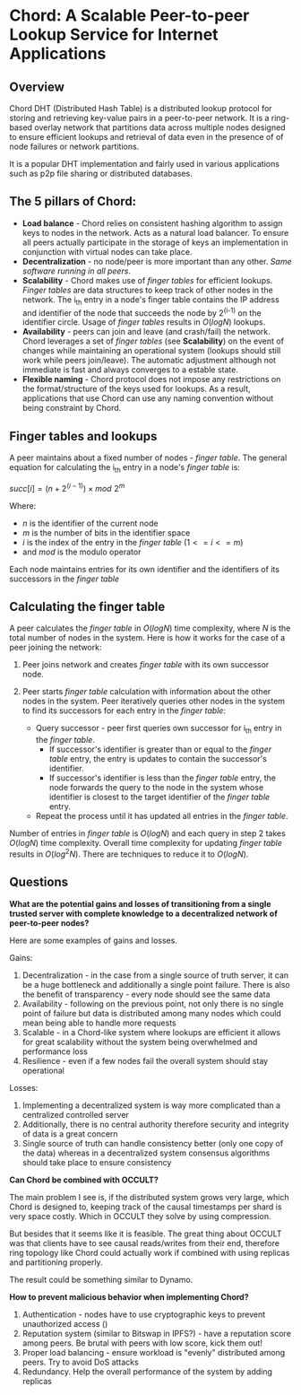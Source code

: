 # Chord: A Scalable Peer-to-peer Lookup Service for Internet Applications

## Overview

Chord DHT (Distributed Hash Table) is a distributed lookup protocol for storing and retrieving key-value pairs in a peer-to-peer network. It is a ring-based overlay network that partitions data across multiple nodes designed to ensure efficient lookups and retrieval of data even in the presence of of node failures or network partitions. 

It is a popular DHT implementation and fairly used in various applications such as p2p file sharing or distributed databases.

## The 5 pillars of Chord:
- **Load balance** - Chord relies on consistent hashing algorithm to assign keys to nodes in the network. Acts as a natural load balancer. To ensure all peers actually participate in the storage of keys an implementation in conjunction with virtual nodes can take place.
- **Decentralization** - no node/peer is more important than any other. *Same software running in all peers*.
- **Scalability** - Chord makes use of *finger tables* for efficient lookups. *Finger tables* are data structures to keep track of other nodes in the network. The i<sub>th</sub> entry in a node's finger table contains the IP address and identifier of the node that succeeds the node by 2<sup>(i-1)</sup> on the identifier circle. Usage of *finger tables* results in $O(log N)$ lookups.
- **Availability** - peers can join and leave (and crash/fail) the network. Chord leverages a set of *finger tables* (see **Scalability**) on the event of changes while maintaining an operational system (lookups should still work while peers join/leave). The automatic adjustment although not immediate is fast and always converges to a estable state.
- **Flexible naming** - Chord protocol does not impose any restrictions on the format/structure of the keys used for lookups. As a result, applications that use Chord can use any naming convention without being constraint by Chord. 

## Finger tables and lookups 

A peer maintains about a fixed number of nodes - *finger table*. The general equation for calculating the i<sub>th</sub> entry in a node's *finger table* is: 

$succ[i] = (n + 2^{(i-1)}) \times mod\,\,2^m$

Where:
- $n$ is the identifier of the current node 
- $m$ is the number of bits in the identifier space 
- $i$ is the index of the entry in the *finger table* $(1 <= i <= m)$ 
- and $mod$ is the modulo operator

Each node maintains entries for its own identifier and the identifiers of its successors in the *finger table*

## Calculating the finger table

A peer calculates the *finger table* in $O(log N)$ time complexity, where $N$ is the total number of nodes in the system. Here is how it works for the case of a peer joining the network:

1. Peer joins network and creates *finger table* with its own successor node. 

2. Peer starts *finger table* calculation with information about the other nodes in the system. Peer iteratively queries other nodes in the system to find its successors for each entry in the *finger table*: 
	- Query successor - peer first queries own successor for i<sub>th</sub> entry in the *finger table*. 
		- If successor's identifier is greater than or equal to the *finger table* entry, the entry is updates to contain the successor's identifier. 
		- If successor's identifier is less than the *finger table* entry, the node forwards the query to the node in the system whose identifier is closest to the target identifier of the *finger table* entry.
	- Repeat the process until it has updated all entries in the *finger table*.

Number of entries in *finger table* is $O(logN)$ and each query in step 2 takes $O(logN)$ time complexity. Overall time complexity for updating *finger table* results in $O(log^2N)$. There are techniques to reduce it to $O(logN)$. 

## Questions

**What are the potential gains and losses of transitioning from a single trusted server with complete knowledge to a decentralized network of peer-to-peer nodes?**

Here are some examples of gains and losses.

Gains:
1. Decentralization - in the case from a single source of truth server, it can be a huge bottleneck and additionally a single point failure. There is also the benefit of transparency - every node should see the same data
2. Availability - following on the previous point, not only there is no single point of failure but data is distributed among many nodes which could mean being able to handle more requests
4. Scalable - in a Chord-like system where lookups are efficient it allows for great scalability without the system being overwhelmed and performance loss
5. Resilience - even if a few nodes fail the overall system should stay operational

Losses:
1. Implementing a decentralized system is way more complicated than a centralized controlled server 
2. Additionally, there is no central authority therefore security and integrity of data is a great concern
3. Single source of truth can handle consistency better (only one copy of the data) whereas in a decentralized system consensus algorithms should take place to ensure consistency

**Can Chord be combined with OCCULT?** 

The main problem I see is, if the distributed system grows very large, which Chord is designed to, keeping track of the causal timestamps per shard is very space costly. Which in OCCULT they solve by using compression. 

But besides that it seems like it is feasible. The great thing about OCCULT was that clients have to see causal reads/writes from their end, therefore ring topology like Chord could actually work if combined with using replicas and partitioning properly. 

The result could be something similar to Dynamo.

**How to prevent malicious behavior when implementing Chord?**

1. Authentication - nodes have to use cryptographic keys to prevent unauthorized access ()
2. Reputation system (similar to Bitswap in IPFS?) - have a reputation score among peers. Be brutal with peers with low score, kick them out! 
3. Proper load balancing - ensure workload is "evenly" distributed among peers. Try to avoid DoS attacks
4. Redundancy. Help the overall performance of the system by adding replicas
